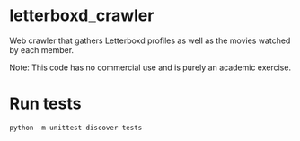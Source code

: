 # letterboxd_crawler

Web crawler that gathers Letterboxd profiles as well as the movies watched by each member.

Note:
This code has no commercial use and is purely an academic exercise.


# Run tests

```
python -m unittest discover tests
```
